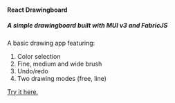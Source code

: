 #### React Drawingboard


##### A simple drawingboard built with MUI v3 and FabricJS


A basic drawing app featuring:

1. Color selection
2. Fine, medium and wide brush
3. Undo/redo
4. Two drawing modes (free, line)

[Try it here.](https://react-drawboard.charlesdlandau.net/)
